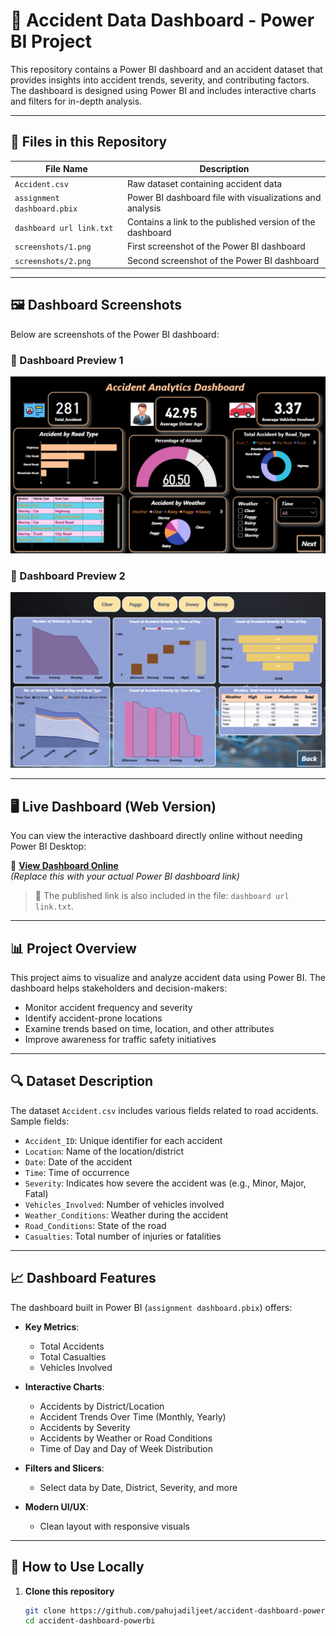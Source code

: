 # 🚗 Accident Data Dashboard - Power BI Project

This repository contains a Power BI dashboard and an accident dataset that provides insights into accident trends, severity, and contributing factors. The dashboard is designed using Power BI and includes interactive charts and filters for in-depth analysis.

---

## 📁 Files in this Repository

| File Name                        | Description                                                 |
|----------------------------------|-------------------------------------------------------------|
| `Accident.csv`                   | Raw dataset containing accident data                        |
| `assignment dashboard.pbix`      | Power BI dashboard file with visualizations and analysis    |
| `dashboard url link.txt`         | Contains a link to the published version of the dashboard   |
| `screenshots/1.png`              | First screenshot of the Power BI dashboard                  |
| `screenshots/2.png`              | Second screenshot of the Power BI dashboard                 |

---

## 🖼️ Dashboard Screenshots

Below are screenshots of the Power BI dashboard:

### 📌 Dashboard Preview 1
![Dashboard Screenshot 1](screenshots/1.png)

### 📌 Dashboard Preview 2
![Dashboard Screenshot 2](screenshots/2.png)

---

## 🖥️ Live Dashboard (Web Version)

You can view the interactive dashboard directly online without needing Power BI Desktop:

🔗 **[View Dashboard Online](https://your-published-dashboard-link.com)**  
*(Replace this with your actual Power BI dashboard link)*

> 📄 The published link is also included in the file: `dashboard url link.txt`.

---

## 📊 Project Overview

This project aims to visualize and analyze accident data using Power BI. The dashboard helps stakeholders and decision-makers:
- Monitor accident frequency and severity
- Identify accident-prone locations
- Examine trends based on time, location, and other attributes
- Improve awareness for traffic safety initiatives

---

## 🔍 Dataset Description

The dataset `Accident.csv` includes various fields related to road accidents. Sample fields:

- `Accident_ID`: Unique identifier for each accident
- `Location`: Name of the location/district
- `Date`: Date of the accident
- `Time`: Time of occurrence
- `Severity`: Indicates how severe the accident was (e.g., Minor, Major, Fatal)
- `Vehicles_Involved`: Number of vehicles involved
- `Weather_Conditions`: Weather during the accident
- `Road_Conditions`: State of the road
- `Casualties`: Total number of injuries or fatalities

---

## 📈 Dashboard Features

The dashboard built in Power BI (`assignment dashboard.pbix`) offers:

- **Key Metrics**:
  - Total Accidents
  - Total Casualties
  - Vehicles Involved

- **Interactive Charts**:
  - Accidents by District/Location
  - Accident Trends Over Time (Monthly, Yearly)
  - Accidents by Severity
  - Accidents by Weather or Road Conditions
  - Time of Day and Day of Week Distribution

- **Filters and Slicers**:
  - Select data by Date, District, Severity, and more

- **Modern UI/UX**:
  - Clean layout with responsive visuals

---

## 🚀 How to Use Locally

1. **Clone this repository**  
   ```bash
   git clone https://github.com/pahujadiljeet/accident-dashboard-powerbi.git
   cd accident-dashboard-powerbi

